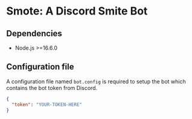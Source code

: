 # Smote: A Discord Smite Bot

## Dependencies

- Node.js >=16.6.0

## Configuration file

A configuration file named `bot.config` is required to setup the bot which contains the bot token from Discord.

```json
{
  "token": "YOUR-TOKEN-HERE"
}
```
